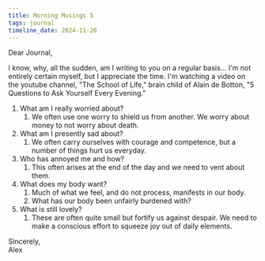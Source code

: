 ```yaml
---
title: Morning Musings 5
tags: journal
timeline_date: 2024-11-20
---
```


Dear Journal,

I know, why, all the sudden, am I writing to you on a regular basis...
I'm not entirely certain myself, but I appreciate the time. I'm watching a video on the youtube channel, "The School of Life,"
brain child of Alain de Botton, "5 Questions to Ask Yourself Every Evening."

1. What am I really worried about?
    1. We often use one worry to shield us from another. We worry about money to not worry about death.
2. What am I presently sad about?
    1. We often carry ourselves with courage and competence, but a number of things hurt us everyday.
3. Who has annoyed me and how?
    1. This often arises at the end of the day and we need to vent about them.
4. What does my body want?
    1. Much of what we feel, and do not process, manifests in our body.
    1. What has our body been unfairly burdened with?
5. What is still lovely?
    1. These are often quite small but fortify us against despair. We need to make a conscious effort to squeeze joy out of daily elements.

Sincerely,\
Alex
